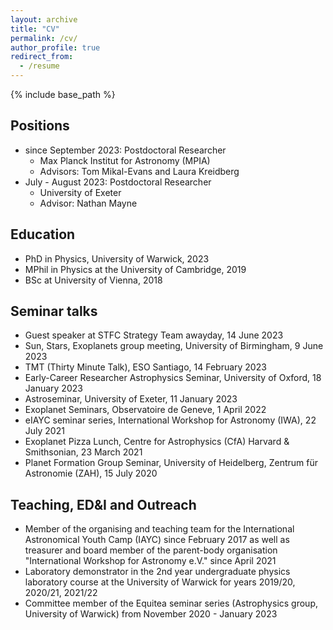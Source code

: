 ```yaml
---
layout: archive
title: "CV"
permalink: /cv/
author_profile: true
redirect_from:
  - /resume
---
```


{% include base_path %}

## Positions
* since September 2023: Postdoctoral Researcher
  * Max Planck Institut for Astronomy (MPIA)
  * Advisors: Tom Mikal-Evans and Laura Kreidberg
* July - August 2023: Postdoctoral Researcher
  * University of Exeter
  * Advisor: Nathan Mayne

## Education
* PhD in Physics, University of Warwick, 2023
* MPhil in Physics at the University of Cambridge, 2019
* BSc at University of Vienna, 2018


## Seminar talks
* Guest speaker at STFC Strategy Team awayday, 14 June 2023
* Sun, Stars, Exoplanets group meeting, University of Birmingham, 9 June 2023
* TMT (Thirty Minute Talk), ESO Santiago, 14 February 2023
* Early-Career Researcher Astrophysics Seminar, University of Oxford, 18 January 2023
* Astroseminar, University of Exeter, 11 January 2023
* Exoplanet Seminars, Observatoire de Geneve, 1 April 2022
* eIAYC seminar series, International Workshop for Astronomy (IWA), 22 July 2021
* Exoplanet Pizza Lunch, Centre for Astrophysics (CfA) Harvard & Smithsonian, 23 March 2021
* Planet Formation Group Seminar, University of Heidelberg, Zentrum für Astronomie (ZAH), 15 July 2020


## Teaching, ED&I and Outreach
* Member of the organising and teaching team for the International Astronomical Youth Camp (IAYC) since February 2017 as well as treasurer and board member of the parent-body organisation "International Workshop for Astronomy e.V." since April 2021
* Laboratory demonstrator in the 2nd year undergraduate physics laboratory course at the University of Warwick for years 2019/20, 2020/21, 2021/22
* Committee member of the Equitea seminar series (Astrophysics group, University of Warwick) from November 2020 - January 2023
  

